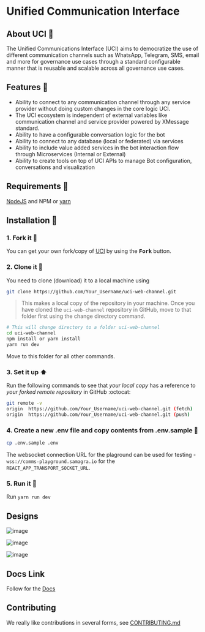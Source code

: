 # Unified Communication Interface

## About UCI :open_book:

The Unified Communications Interface (UCI) aims to democratize the use of different communication channels such as WhatsApp, Telegram, SMS, email and more for governance use cases through a standard configurable manner that is reusable and scalable across all governance use cases.

## Features :dart:

- Ability to connect to any communication channel through any service provider without doing custom changes in the core logic UCI.
- The UCI ecosystem is independent of external variables like communication channel and service provider powered by XMessage standard.
- Ability to have a configurable conversation logic for the bot
- Ability to connect to any database (local or federated) via services
- Ability to include value added services in the bot interaction flow through Microservices (Internal or External)
- Ability to create tools on top of UCI APIs to manage Bot configuration, conversations and visualization

## Requirements :scroll:

[NodeJS](https://nodejs.org/en/download/) and NPM or [yarn](https://yarnpkg.com/getting-started/install)

## Installation :walking:

### 1. Fork it :fork_and_knife:

You can get your own fork/copy of [UCI](https://github.com/Samagra-Development/uci-web-channel) by using the <kbd><b>Fork</b></kbd> button.

### 2. Clone it :busts_in_silhouette:

You need to clone (download) it to a local machine using

```sh
git clone https://github.com/Your_Username/uci-web-channel.git
```

> This makes a local copy of the repository in your machine.
> Once you have cloned the `uci-web-channel` repository in GitHub, move to that folder first using the change directory command.

```sh
# This will change directory to a folder uci-web-channel
cd uci-web-channel
npm install or yarn install
yarn run dev
```

Move to this folder for all other commands.

### 3. Set it up :arrow_up:

Run the following commands to see that _your local copy_ has a reference to _your forked remote repository_ in GitHub :octocat:

```sh
git remote -v
origin  https://github.com/Your_Username/uci-web-channel.git (fetch)
origin  https://github.com/Your_Username/uci-web-channel.git (push)
```

### 4. Create a new .env file and copy contents from .env.sample :open_file_folder:

```sh
cp .env.sample .env
```

The websocket connection URL for the plaground can be used for testing - `wss://comms-playground.samagra.io` for the `REACT_APP_TRANSPORT_SOCKET_URL`.

### 5. Run it :checkered_flag:

Run `yarn run dev`

## Designs

![image](https://github.com/samagra-comms/uci-web-channel/assets/74411873/95e240c2-69d0-4483-ae0f-bd0bd5e67945)

![image](https://github.com/samagra-comms/uci-web-channel/assets/74411873/c5bc5644-5a64-4e43-ae39-49fe137b48cf)

![image](https://github.com/samagra-comms/uci-web-channel/assets/74411873/eccda3f5-f013-48b8-b502-02fcfd6e0343)

## Docs Link

Follow for the [Docs](https://main--sage-syrniki-b31f4f.netlify.app/)

## Contributing

We really like contributions in several forms, see [CONTRIBUTING.md](CONTRIBUTING.md)

